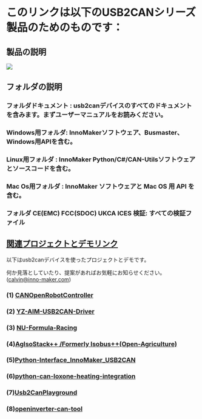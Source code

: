 # このリンクは以下のUSB2CANシリーズ製品のためのものです：

## 製品の説明

![](https://github.com/INNO-MAKER/Images-Folder/blob/main/USB2CAN%20Family.jpg)




## フォルダの説明
### フォルダドキュメント   : usb2canデバイスのすべてのドキュメントを含みます。まずユーザーマニュアルをお読みください。

### Windows用フォルダ: InnoMakerソフトウェア、Busmaster、Windows用APIを含む。

### Linux用フォルダ  : InnoMaker Python/C#/CAN-Utilsソフトウェアとソースコードを含む。
### Mac Os用フォルダ : InnoMaker ソフトウェアと Mac OS 用 API を含む。
### フォルダ CE(EMC) FCC(SDOC) UKCA ICES 検証: すべての検証ファイル




## <u>関連プロジェクトとデモリンク</u>

以下はusb2canデバイスを使ったプロジェクトとデモです。

何か見落としていたり、提案があればお気軽にお知らせください。(calvin@inno-maker.com)



### (1) [CANOpenRobotController](https://github.com/UniMelbHumanRoboticsLab/CANOpenRobotController)

### (2) **[YZ-AIM-USB2CAN-Driver](https://github.com/NicoPowers/YZ-AIM-USB2CAN-Driver)**

### (3) [NU-Formula-Racing](https://github.com/NU-Formula-Racing)

### (4)**[AgIsoStack++ /Formerly Isobus++(Open-Agriculture)](https://github.com/Open-Agriculture/AgIsoStack-plus-plus)**

### (5)**[Python-Interface_InnoMaker_USB2CAN](https://github.com/Dani-W/Python-Interface_InnoMaker_USB2CAN)**

### (6)**[python-can-loxone-heating-integration](https://github.com/fknipp/python-can-loxone-heating-integration)**

### (7)[Usb2CanPlayground](https://github.com/cuinixam/Usb2CanPlayground)

### (8)**[openinverter-can-tool](https://github.com/davefiddes/openinverter-can-tool)**
